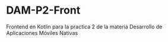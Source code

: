 # DAM-P2-Front
Frontend en Kotlin para la practica 2 de la materia Desarrollo de Aplicaciones Móviles Nativas
